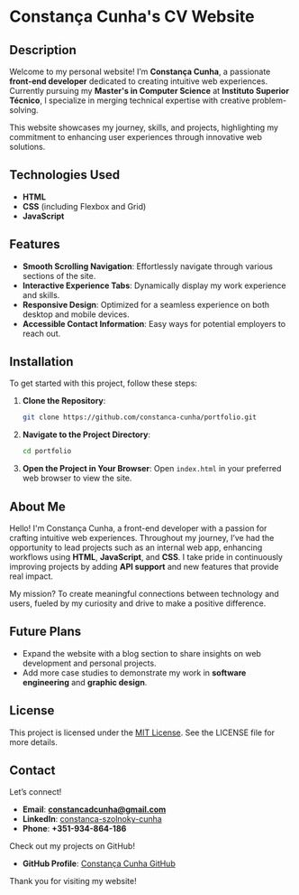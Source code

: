 # Constança Cunha's CV Website

## Description

Welcome to my personal website! I’m **Constança Cunha**, a passionate **front-end developer** dedicated to creating intuitive web experiences. Currently pursuing my **Master's in Computer Science** at **Instituto Superior Técnico**, I specialize in merging technical expertise with creative problem-solving.

This website showcases my journey, skills, and projects, highlighting my commitment to enhancing user experiences through innovative web solutions.

## Technologies Used

- **HTML**
- **CSS** (including Flexbox and Grid)
- **JavaScript**

## Features

- **Smooth Scrolling Navigation**: Effortlessly navigate through various sections of the site.
- **Interactive Experience Tabs**: Dynamically display my work experience and skills.
- **Responsive Design**: Optimized for a seamless experience on both desktop and mobile devices.
- **Accessible Contact Information**: Easy ways for potential employers to reach out.

## Installation

To get started with this project, follow these steps:

1. **Clone the Repository**:
   ```bash
   git clone https://github.com/constanca-cunha/portfolio.git
   ```

2. **Navigate to the Project Directory**:
   ```bash
   cd portfolio
   ```

3. **Open the Project in Your Browser**:
   Open `index.html` in your preferred web browser to view the site.

## About Me

Hello! I'm Constança Cunha, a front-end developer with a passion for crafting intuitive web experiences. Throughout my journey, I’ve had the opportunity to lead projects such as an internal web app, enhancing workflows using **HTML**, **JavaScript**, and **CSS**. I take pride in continuously improving projects by adding **API support** and new features that provide real impact.

My mission? To create meaningful connections between technology and users, fueled by my curiosity and drive to make a positive difference.

## Future Plans

- Expand the website with a blog section to share insights on web development and personal projects.
- Add more case studies to demonstrate my work in **software engineering** and **graphic design**.

## License

This project is licensed under the [MIT License](LICENSE). See the LICENSE file for more details.

## Contact

Let’s connect!

- **Email**: **constancadcunha@gmail.com**
- **LinkedIn**: [constanca-szolnoky-cunha](https://www.linkedin.com/in/constanca-szolnoky-cunha)
- **Phone**: **+351-934-864-186**

Check out my projects on GitHub!

- **GitHub Profile**: [Constança Cunha GitHub](https://github.com/constanca-cunha)

Thank you for visiting my website!
